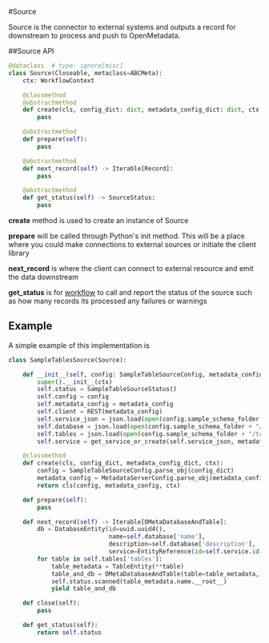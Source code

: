 #Source

Source is the connector to external systems and outputs a record for downstream to process and push to OpenMetadata.

##Source API

```py
@dataclass  # type: ignore[misc]
class Source(Closeable, metaclass=ABCMeta):
    ctx: WorkflowContext

    @classmethod
    @abstractmethod
    def create(cls, config_dict: dict, metadata_config_dict: dict, ctx: WorkflowContext) -> "Source":
        pass

    @abstractmethod
    def prepare(self):
        pass

    @abstractmethod
    def next_record(self) -> Iterable[Record]:
        pass

    @abstractmethod
    def get_status(self) -> SourceStatus:
        pass
```

**create** method is used to create an instance of Source

**prepare** will be called through Python's init method. This will be a place where you could make connections to external sources or initiate the client library

**next_record** is where the client can connect to external resource and emit the data downstream

**get_status** is for [workflow](https://github.com/open-metadata/OpenMetadata/blob/main/ingestion/src/metadata/ingestion/api/workflow.py) to call and report the status of the source such as how many records its processed any failures or warnings


## Example

A simple example of this implementation is

```py
class SampleTablesSource(Source):

    def __init__(self, config: SampleTableSourceConfig, metadata_config: MetadataServerConfig, ctx):
        super().__init__(ctx)
        self.status = SampleTableSourceStatus()
        self.config = config
        self.metadata_config = metadata_config
        self.client = REST(metadata_config)
        self.service_json = json.load(open(config.sample_schema_folder + "/service.json", 'r'))
        self.database = json.load(open(config.sample_schema_folder + "/database.json", 'r'))
        self.tables = json.load(open(config.sample_schema_folder + "/tables.json", 'r'))
        self.service = get_service_or_create(self.service_json, metadata_config)

    @classmethod
    def create(cls, config_dict, metadata_config_dict, ctx):
        config = SampleTableSourceConfig.parse_obj(config_dict)
        metadata_config = MetadataServerConfig.parse_obj(metadata_config_dict)
        return cls(config, metadata_config, ctx)

    def prepare(self):
        pass

    def next_record(self) -> Iterable[OMetaDatabaseAndTable]:
        db = DatabaseEntity(id=uuid.uuid4(),
                            name=self.database['name'],
                            description=self.database['description'],
                            service=EntityReference(id=self.service.id, type=self.config.service_type))
        for table in self.tables['tables']:
            table_metadata = TableEntity(**table)
            table_and_db = OMetaDatabaseAndTable(table=table_metadata, database=db)
            self.status.scanned(table_metadata.name.__root__)
            yield table_and_db

    def close(self):
        pass

    def get_status(self):
        return self.status
```

